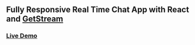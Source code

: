 ## Fully Responsive Real Time Chat App with React and [GetStream](https://getstream.io/)

### [Live Demo](https://chat-app-react-oct-2021.netlify.app/)
